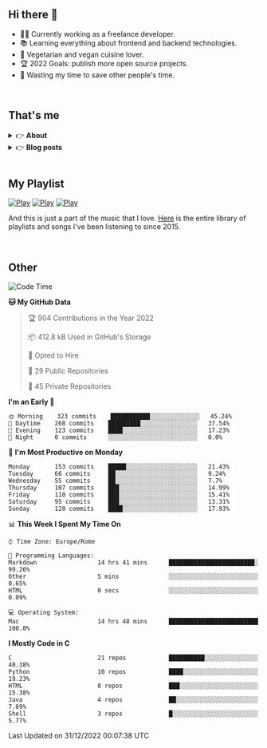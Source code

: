 <h2>Hi there 👋</h2>

- 👨‍💻 Currently working as a freelance developer.
- :books: Learning everything about frontend and backend technologies.
- 🌱 Vegetarian and vegan cuisine lover.
- :trophy: 2022 Goals: publish more open source projects.
- :dart: Wasting my time to save other people's time.

<br>

## That's me
<!-- markdownlint-disable MD033 -->
<details>
    <summary>&#128073 <b>About</b></summary><br/>

<!-- BLOG-POST-LIST:START -->
- 👀 [About me](https://simonemargio.im/about/)
- 🧑‍💻 [Resume](https://simonemargio.im/resume/)
- 🤝 [Polywork](https://www.polywork.com/simonemargio)
<!-- BLOG-POST-LIST:END -->
</details>

<details>
    <summary>&#128073 <b>Blog posts</b></summary><br/>

<!-- BLOG-POST-LIST:START -->
- [LastPass](https://simonemargio.im/blog/lastpass/)
- [Apple Music](https://simonemargio.im/blog/applemusic/)
- [iCloud Keychain](https://simonemargio.im/blog/icloudkeychain/)
- [Digital legacy](https://simonemargio.im/blog/digitallegacy/)
- [Usability](https://simonemargio.im/blog/usability/)
- [Bitwarden](https://simonemargio.im/blog/bitwarden/)
- [About EXIF metadata](https://simonemargio.im/blog/aboutexifmetadata/)
- [Stop using whatsapp](https://simonemargio.im/blog/stopusingwhatsapp/)
- [Password Managers](https://simonemargio.im/blog/managepasswords/)
- [More...](https://simonemargio.im/blog/page/2/)
<!-- BLOG-POST-LIST:END -->
</details>

<br>

## My Playlist
[![Play](https://user-images.githubusercontent.com/22590804/173320312-c6ff4952-2d80-4da0-bc86-1a49d009b4a7.jpg)](https://music.apple.com/it/playlist/juice/pl.u-mJy83A8tGBvZWA)
[![Play](https://user-images.githubusercontent.com/22590804/173320788-49695c90-a4c3-48b3-8ac5-f6f4b944955f.jpg)](https://music.apple.com/it/playlist/gym/pl.u-38oWWgbT3gryK0)
[![Play](https://user-images.githubusercontent.com/22590804/173321081-fd673357-e189-4e1d-bf6a-fc8048872de2.jpg)](https://music.apple.com/it/playlist/relax/pl.u-9N9LLp3u27KNLk)

And this is just a part of the music that I love. [Here](https://simonemargiomusic.netlify.app) is the entire library of playlists and songs I've been listening to since 2015.

<br>

## Other

<!--START_SECTION:waka-->
![Code Time](http://img.shields.io/badge/Code%20Time-343%20hrs%2055%20mins-blue)

**🐱 My GitHub Data** 

> 🏆 904 Contributions in the Year 2022
 > 
> 📦 412.8 kB Used in GitHub's Storage 
 > 
> 💼 Opted to Hire
 > 
> 📜 29 Public Repositories 
 > 
> 🔑 45 Private Repositories  
 > 
**I'm an Early 🐤** 

```text
🌞 Morning    323 commits    ███████████░░░░░░░░░░░░░░   45.24% 
🌆 Daytime    268 commits    █████████░░░░░░░░░░░░░░░░   37.54% 
🌃 Evening    123 commits    ████░░░░░░░░░░░░░░░░░░░░░   17.23% 
🌙 Night      0 commits      ░░░░░░░░░░░░░░░░░░░░░░░░░   0.0%

```
📅 **I'm Most Productive on Monday** 

```text
Monday       153 commits    █████░░░░░░░░░░░░░░░░░░░░   21.43% 
Tuesday      66 commits     ██░░░░░░░░░░░░░░░░░░░░░░░   9.24% 
Wednesday    55 commits     ██░░░░░░░░░░░░░░░░░░░░░░░   7.7% 
Thursday     107 commits    ███░░░░░░░░░░░░░░░░░░░░░░   14.99% 
Friday       110 commits    ███░░░░░░░░░░░░░░░░░░░░░░   15.41% 
Saturday     95 commits     ███░░░░░░░░░░░░░░░░░░░░░░   13.31% 
Sunday       128 commits    ████░░░░░░░░░░░░░░░░░░░░░   17.93%

```


📊 **This Week I Spent My Time On** 

```text
⌚︎ Time Zone: Europe/Rome

💬 Programming Languages: 
Markdown                 14 hrs 41 mins      ████████████████████████░   99.26% 
Other                    5 mins              ░░░░░░░░░░░░░░░░░░░░░░░░░   0.65% 
HTML                     0 secs              ░░░░░░░░░░░░░░░░░░░░░░░░░   0.09%

💻 Operating System: 
Mac                      14 hrs 48 mins      █████████████████████████   100.0%

```

**I Mostly Code in C** 

```text
C                        21 repos            ██████████░░░░░░░░░░░░░░░   40.38% 
Python                   10 repos            ████░░░░░░░░░░░░░░░░░░░░░   19.23% 
HTML                     8 repos             ███░░░░░░░░░░░░░░░░░░░░░░   15.38% 
Java                     4 repos             ██░░░░░░░░░░░░░░░░░░░░░░░   7.69% 
Shell                    3 repos             █░░░░░░░░░░░░░░░░░░░░░░░░   5.77%

```



 Last Updated on 31/12/2022 00:07:38 UTC
<!--END_SECTION:waka-->



